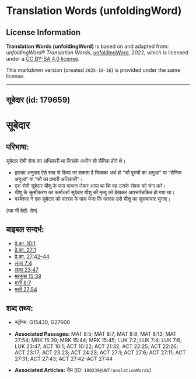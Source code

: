 # Translation Words (unfoldingWord)

## License Information

**Translation Words (unfoldingWord)** is based on and adapted from: _unfoldingWord® Translation Words_, [unfoldingWord](https://unfoldingword.org/utw), 2022, which is licensed under a [CC BY-SA 4.0 license](https://creativecommons.org/licenses/by-sa/4.0/legalcode.en).

This markdown version (created `2025-10-16`) is provided under the same license.



--------------------------------

## सूबेदार (id: 179659)

सूबेदार
=======

परिभाषा:
--------

सूबेदार रोमी सेना का अधिकारी था जिसके अधीन सौ सैनिक होते थे।

* इसका अनुवाद ऐसे शब्द से किया जा सकता है जिसका अर्थ हो “सौ पुरुषों का अगुआ” या “सैनिक अगुआ” या “सौ का प्रभारी अधिकारी”।
* एक रोमी सूबेदार यीशु के पास याचना लेकर आया था कि वह उसके सेवक को चंगा करे।
* यीशु के क्रूसीकरण का कर्ताधर्ता सूबेदार यीशु की मृत्यु को देखकर आश्चर्यचकित हो गया था।
* परमेश्वर ने एक सूबेदार को पतरस के पास भेजा कि पतरस उसे यीशु का सुसमाचार सुनाए।

(यह भी देखें: रोम)

बाइबल सन्दर्भ:
--------------

* [प्रे.का. 10:1](https://ref.ly/Acts10:1)
* [प्रे.का. 27:1](https://ref.ly/Acts27:1)
* [प्रे.का. 27:42–44](https://ref.ly/Acts27:42-Acts27:44)
* [लूका 7:4](https://ref.ly/Luke7:4)
* [लूका 23:47](https://ref.ly/Luke23:47)
* [मरकुस 15:39](https://ref.ly/Mark15:39)
* [मत्ती 8:7](https://ref.ly/Matt8:7)
* [मत्ती 27:54](https://ref.ly/Matt27:54)

शब्द तथ्य:
----------

* स्ट्रोंग्स: G15430, G27600

* **Associated Passages:** MAT 8:5; MAT 8:7; MAT 8:8; MAT 8:13; MAT 27:54; MRK 15:39; MRK 15:44; MRK 15:45; LUK 7:2; LUK 7:4; LUK 7:6; LUK 23:47; ACT 10:1; ACT 10:22; ACT 21:32; ACT 22:25; ACT 22:26; ACT 23:17; ACT 23:23; ACT 24:23; ACT 27:1; ACT 27:6; ACT 27:11; ACT 27:31; ACT 27:43; ACT 27:42–ACT 27:44
* **Associated Articles:** रोम (ID: `180239@UWTranslationWords`)

